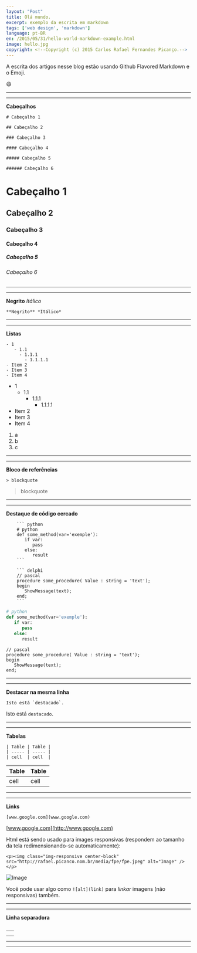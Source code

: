 ```yaml
---
layout: "Post"
title: Olá mundo. 
excerpt: exemplo da escrita em markdown
tags: ['web design', 'markdown']
language: pt-BR
en: /2015/05/31/hello-world-markdown-example.html
image: hello.jpg
copyright: <!--Copyright (c) 2015 Carlos Rafael Fernandes Picanço.-->
---
```



A escrita dos artigos nesse blog estão usando Github Flavored Markdown e o Emoji.

:smile:

___
___


**Cabeçalhos**

```
# Cabeçalho 1

## Cabeçalho 2

### Cabeçalho 3

#### Cabeçalho 4

##### Cabeçalho 5

###### Cabeçalho 6
```

# Cabeçalho 1

## Cabeçalho 2

### Cabeçalho 3

#### Cabeçalho 4

##### Cabeçalho 5

###### Cabeçalho 6

___
___


**Negrito** *Itálico*

```
**Negrito** *Itálico*
```

___
___


**Listas**

```
- 1
   - 1.1
     - 1.1.1
       - 1.1.1.1
- Item 2
- Item 3
- Item 4
```
- 1
   - 1.1
     - 1.1.1
       - 1.1.1.1
- Item 2
- Item 3
- Item 4

1. a
1. b
1. c

___
___



**Bloco de referências**

```
> blockquote
```

> blockquote


___
___


**Destaque de código cercado**

```
	``` python
	# python
	def some_method(var='exemple'):
	   if var:
	      pass
	   else:
	      result
	```

	``` delphi
	// pascal
	procedure some_procedure( Value : string = 'text');
	begin
	   ShowMessage(text);
	end;
	```
```

``` python
# python
def some_method(var='exemple'):
   if var:
      pass
   else:
      result
```

``` delphi
// pascal
procedure some_procedure( Value : string = 'text');
begin
   ShowMessage(text);
end;
```
___
___

**Destacar na mesma linha**

```
Isto está `destacado`. 
```

Isto está `destacado`. 

___
___


**Tabelas**

```
| Table | Table |
| ----- | ----- |
| cell  | cell  |
```

| Table | Table |
| ----- | ----- |
| cell  | cell  |


___
___


**Links**

```
[www.google.com](www.google.com)
```

[www.google.com](http://www.google.com)


Html está sendo usado para images responsivas (respondem ao tamanho da tela redimensionando-se automaticamente):

```
<p><img class="img-responsive center-block" src="http://rafael.picanco.nom.br/media/fpe/fpe.jpeg" alt="Image" /></p>
```
<p><img class="img-responsive center-block" src="http://rafael.picanco.nom.br/media/fpe/fpe.jpeg" alt="Image" /></p>

Você pode usar algo como `![alt](link)` para *linkar* imagens (não responsivas) também.

___
___


**Linha separadora**

```
___
___

```
___
___

